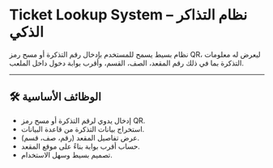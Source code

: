 # Ticket Lookup System – نظام التذاكر الذكي

نظام بسيط يسمح للمستخدم بإدخال رقم التذكرة أو مسح رمز QR، ليعرض له معلومات التذكرة بما في ذلك رقم المقعد، الصف، القسم، وأقرب بوابة دخول داخل الملعب.

---

## 🛠 الوظائف الأساسية

- إدخال يدوي لرقم التذكرة أو مسح رمز QR.
- استخراج بيانات التذكرة من قاعدة البيانات.
- عرض تفاصيل المقعد (رقم، صف، قسم).
- حساب أقرب بوابة بناءً على موقع المقعد.
- تصميم بسيط وسهل الاستخدام.

